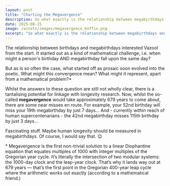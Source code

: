 ```yaml
---
layout: post
title: "Charting the Megavergence"
description: So what exactly is the relationship between megabirthdays and common or garden birthdays. And why should we care?
date: 2025-08-15
image: /assets/images/megavergence_boffin.png
excerpt: "So what exactly is the relationship between megabirthdays and common or garden birthdays. And why should we care? "
---
```


<p>The relationship between birthdays and megabirthdays interested Vazool from the start.  It started out as a kind of mathematical challenge, i.e. when might a person's birthday AND megabirthday fall upon the same day?</p>

<p>But as is so often the case, what started off as prosaic soon evolved into the poetic.  What might this convergence mean?  What might it represent, apart from a mathematical problem?*</p>

<p>Whilst the answers to these question are still not wholly clear, there is a tantalising potential for linkage with longevity research.  Now, whilst the so-called <strong>megavergence</strong> would take approximately 679 years to come about, there are some near misses en route.  For example, your 52nd birthday will miss your 19th megabirthday by just 7 days... And - currently within reach of human supercentenarians - the 42nd megabirthday misses 115th birthday by just 3 days... </p>

<p>Fascinating stuff.  Maybe human longevity should be measured in megabirthdays. Of course, I would say that. 😉</p>

<p class="mb-footnote">* Megavergence is the first non-trivial solution to a linear Diophantine equation that equates multiples of 1000 with integer multiples of the Gregorian year cycle. It’s literally the intersection of two modular systems: the 1000-day clock and the leap-year clock.  That’s why it lands way out at 679 years — that’s the first point in the Gregorian 400-year leap cycle where the arithmetic works out exactly (according to a mathematical friend.)
</p>


